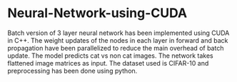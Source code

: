 # Neural-Network-using-CUDA
Batch version of 3 layer neural network has been implemented using CUDA in C++. The weight updates of the nodes in each layer in forward and back propagation have been parallelized to reduce the main overhead of batch update.
The model predicts cat vs non cat images. The network takes flattened image matrices as input.
The dataset used is CIFAR-10 and preprocessing has been done using python.

